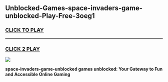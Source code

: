 
## Unblocked-Games-space-invaders-game-unblocked-Play-Free-3oeg1
<h3>
<a href="https://premium76.site?title=space-invaders-game-unblocked&ref=20M">CLICK TO PLAY</a></h3>
<hr>

<h3>
<a href="https://premium76.site?title=space-invaders-game-unblocked&ref=20M">CLICK 2 PLAY</a>
  
</h3>

<a href="https://premium76.site?title=space-invaders-game-unblocked&ref=19M"><img src="https://clearcache.store/games.png"></a>


**space-invaders-game-unblocked games unblocked: Your Gateway to Fun and Accessible Online Gaming**
